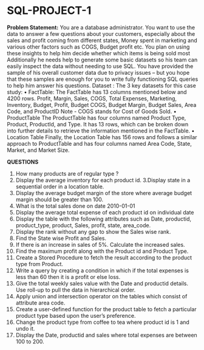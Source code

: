 # SQL-PROJECT-1
**Problem Statement:**
You are a database administrator. You want to use the data to answer a few questions
about your customers, especially about the sales and profit coming from different
states, Money spent in marketing and various other
factors such as COGS, Budget profit etc. You plan on using these insights to help him
decide whether which items is being sold most Additionally he needs help to generate
some basic datasets so his team can easily inspect the data without needing to use
SQL.
You have provided the sample of his overall customer data due to privacy issues – but
you hope that these samples are enough for you to write fully functioning SQL queries
to help him answer his questions.
Dataset :
The 3 key datasets for this case study:
• FactTable:
The FactTable has 13 columns mentioned below and 4200 rows.
Profit, Margin, Sales, COGS, Total Expenses, Marketing, Inventory, Budget, Profit,
Budget COGS, Budget Margin, Budget Sales, Area Code, and ProductID Note -
COGS stands for Cost of Goods Sold.
• ProductTable
The ProductTable has four columns named Product Type, Product, ProductId, and
Type. It has 13 rows, which can be broken down into further details to retrieve the
information mentioned in the FactTable.
• Location Table
Finally, the Location Table has 156 rows and follows a similar approach to
ProductTable and has four columns named Area Code, State, Market, and Market
Size.

**QUESTIONS**
1. How many products are of regular type ?
2. Display the average inventory for each product id.
3.Display state in a sequential order in a location table.
4. Display the average budget margin of the store where average budget margin
should be greater than 100.
5. What is the total sales done on date 2010-01-01
6. Display the average total expense of each product id on individual date
7. Display the table with the following attributes such as Date, productid,
product_type, product, Sales, profit, state, area_code.
8. Display the rank without any gap to show the Sales wise rank.
9. Find the State wise Profit and Sales.
10. If there is an increase in sales of 5%. Calculate the increased sales.
11. Find the maximum profit along with the Product id and Product Type.
12. Create a Stored Procedure to fetch the result according to the product type from
Product.
13. Write a query by creating a condition in which if the total expenses is less than
60 then it is a profit or else loss.
14. Give the total weekly sales value with the Date and productid details. Use
roll-up to pull the data in hierarchical order.
15. Apply union and intersection operator on the tables which consist of attribute
area code.
16. Create a user-defined function for the product table to fetch a particular product
type based upon the user’s preference.
17. Change the product type from coffee to tea where product id is 1 and undo it.
18. Display the Date, productid and sales where total expenses are between 100 to 200.

